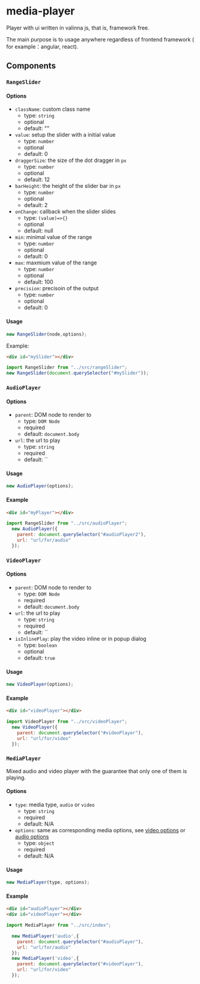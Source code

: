 # media-player

Player with ui written in valinna js, that is, framework free.

The main purpose is to usage anywhere regardless of frontend framework ( for example：angular, react).

## Components

### `RangeSlider`

#### Options

- `className`: custom class name
  - type: `string`
  - optional
  - default: ""
- `value`: setup the slider with a initial value
  - type: `number`
  - optional
  - default: 0
- `draggerSize`: the size of the dot dragger in `px`
  - type: `number`
  - optional
  - default: 12
- `barHeight`: the height of the slider bar in `px`
  - type: `number`
  - optional
  - default: 2
- `onChange`: callback when the slider slides
  - type: `(value)=>{}`
  - optional
  - default: null
- `min`: minimal value of the range
  - type: `number`
  - optional
  - default: 0
- `max`: maxmium value of the range
  - type: `number`
  - optional
  - default: 100
- `precision`: precisoin of the output
  - type: `number`
  - optional
  - default: 0

#### Usage

```js
new RangeSlider(node,options);
```

Example:

```html
<div id="mySlider"></div>
```

```js
import RangeSlider from "../src/rangeSlider";
new RangeSlider(document.querySelector("#mySlider"));
```

### `AudioPlayer`

#### Options

- `parent`: DOM node to render to
  - type: `DOM Node`
  - required
  - default: `document.body`
- `url`: the url to play
  - type: `string`
  - required
  - default: ``


#### Usage

```js
new AudioPlayer(options);
```

#### Example

```html
<div id="myPlayer"></div>
```

```js
import RangeSlider from "../src/audioPlayer";
  new AudioPlayer({
    parent: document.querySelector("#audioPlayer2"),
    url: "url/for/audio"
  });
```

### `VideoPlayer`

#### Options

- `parent`: DOM node to render to
  - type: `DOM Node`
  - required
  - default: `document.body`
- `url`: the url to play
  - type: `string`
  - required
  - default: ``
- `isInlinePlay`: play the video inline or in popup dialog
  - type: `boolean`
  - optional
  - default: `true`

#### Usage

```js
new VideoPlayer(options);
```

#### Example

```html
<div id="videoPlayer"></div>
```

```js
import VideoPlayer from "../src/videoPlayer";
  new VideoPlayer({
    parent: document.querySelector("#videoPlayer"),
    url: "url/for/video"
  });
```

### `MediaPlayer`

Mixed audio and video player with the guarantee that only one of them is playing.

#### Options

- `type`: media type, `audio` or `video`
  - type: `string`
  - required
  - default: N/A
- `options`: same as corresponding media options, see [video options][video-options] or [audio options][audio-options]
  - type: `object`
  - required
  - default: N/A

[video-options]: #
[audio-options]: #

#### Usage

```js
new MediaPlayer(type, options);
```

#### Example

```html
<div id="audioPlayer"></div>
<div id="videoPlayer"></div>
```

```js
import MediaPlayer from "../src/index";

  new MediaPlayer('audio',{
    parent: document.querySelector("#audioPlayer"),
    url: "url/for/audio"
  });
  new MediaPlayer('video',{
    parent: document.querySelector("#videoPlayer"),
    url: "url/for/video"
  });
```